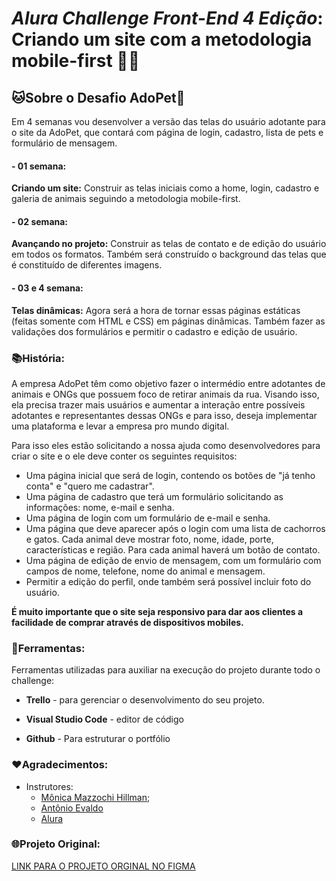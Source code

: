 # _Alura Challenge Front-End 4 Edição_: Criando um site com a metodologia mobile-first :woman_technologist:



## :cat:Sobre o Desafio AdoPet:dog:

Em 4 semanas vou desenvolver a versão das telas do usuário adotante para o site da AdoPet, que contará com página de login, cadastro, lista de pets e formulário de mensagem. 

#### - 01 semana:

**Criando um site:** Construir as telas iniciais como a home, login, cadastro e galeria de animais seguindo a metodologia mobile-first.

#### - 02 semana:

**Avançando no projeto:** Construir as telas de contato e de edição do usuário em todos os formatos. Também será construído o background das telas que é constituído de diferentes imagens.

#### - 03 e 4 semana:

**Telas dinâmicas:** Agora será a hora de tornar essas páginas estáticas (feitas somente com HTML e CSS) em páginas dinâmicas. Também fazer as validações dos formulários e permitir o cadastro e edição de usuário.




### :books:História:

A empresa AdoPet têm como objetivo fazer o intermédio entre adotantes de animais e ONGs que possuem foco de retirar animais da rua. Visando isso, ela precisa trazer mais usuários e aumentar a interação entre possíveis adotantes e representantes dessas ONGs e para isso, deseja implementar uma plataforma e levar a empresa pro mundo digital.

Para isso eles estão solicitando a nossa ajuda como desenvolvedores para criar o site e o ele deve conter os seguintes requisitos:

- Uma página inicial que será de login, contendo os botões de "já tenho conta" e "quero me cadastrar".
- Uma página de cadastro que terá um formulário solicitando as informações: nome, e-mail e senha.
- Uma página de login com um formulário de e-mail e senha.
- Uma página que deve aparecer após o login com uma lista de cachorros e gatos. Cada animal deve mostrar foto, nome, idade, porte, características e região. Para cada animal haverá um botão de contato.
- Uma página de edição de envio de mensagem, com um formulário com campos de nome, telefone, nome do animal e mensagem.
- Permitir a edição do perfil, onde também será possível incluir foto do usuário.

**É muito importante que o site seja responsivo para dar aos clientes a facilidade de comprar através de dispositivos mobiles.**



### :wrench:Ferramentas:

Ferramentas utilizadas para auxiliar na execução do projeto durante todo o challenge:

- **Trello** - para gerenciar o desenvolvimento do seu projeto.

- **Visual Studio Code** - editor de código

- **Github** - Para estruturar o portfólio 

  

### :heart:Agradecimentos:  

- Instrutores: 
  - [Mônica Mazzochi Hillman](https://www.linkedin.com/in/monicamhillman/);
  - [Antônio Evaldo](https://www.linkedin.com/in/antonio-evaldo/)
  - [Alura](www.alura.com.br)   



### :globe_with_meridians:Projeto Original: 

[LINK PARA O PROJETO ORGINAL NO FIGMA](https://www.figma.com/file/TlfkDoIu8uyjZNla1T8TpH/Challenge---Adopet) 